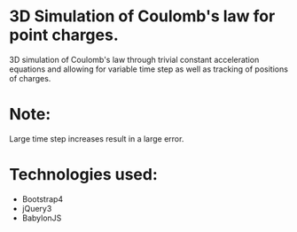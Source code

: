 # 3D Simulation of Coulomb's law for point charges.

3D simulation of Coulomb's law through trivial constant acceleration equations and
allowing for variable time step as well as tracking of positions of charges.

# Note:

Large time step increases result in a large error.

# Technologies used:

- Bootstrap4
- jQuery3
- BabylonJS
